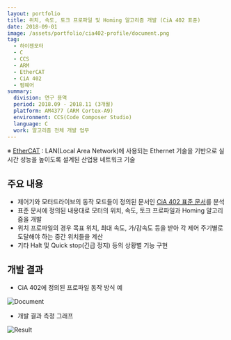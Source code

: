 ```yaml
---
layout: portfolio
title: 위치, 속도, 토크 프로파일 및 Homing 알고리즘 개발 (CiA 402 표준)
date: 2018-09-01
image: /assets/portfolio/cia402-profile/document.png
tag:
  - 하이젠모터
  - C
  - CCS
  - ARM
  - EtherCAT
  - CiA 402
  - 펌웨어
summary:
  division: 연구 용역
  period: 2018.09 - 2018.11 (3개월)
  platform: AM4377 (ARM Cortex-A9)
  environment: CCS(Code Composer Studio)
  language: C
  work: 알고리즘 전체 개발 업무
---
```


※ [EtherCAT](https://www.ethercat.org/default.htm) : LAN(Local Area Network)에 사용되는 Ethernet 기술을 기반으로 실시간 성능을 높이도록 설계된 산업용 네트워크 기술

## 주요 내용

* 제어기와 모터드라이브의 동작 모드들이 정의된 문서인 [CiA 402 표준 문서](https://www.quicksilvercontrols.com/SP/AN/QCI-AN060_CiA402-CANopenDrivesAndMotionControlProfile.pdf)를 분석
* 표준 문서에 정의된 내용대로 모터의 위치, 속도, 토크 프로파일과 Homing 알고리즘을 개발
* 위치 프로파일의 경우 목표 위치, 최대 속도, 가/감속도 등을 받아 각 제어 주기별로 도달해야 하는 중간 위치들을 계산
* 기타 Halt 및 Quick stop(긴급 정지) 등의 상황별 기능 구현

## 개발 결과

* CiA 402에 정의된 프로파일 동작 방식 예

![Document]({{site.baseurl}}/assets/portfolio/cia402-profile/document.png)

* 개발 결과 측정 그래프

![Result]({{site.baseurl}}/assets/portfolio/cia402-profile/result.png)
